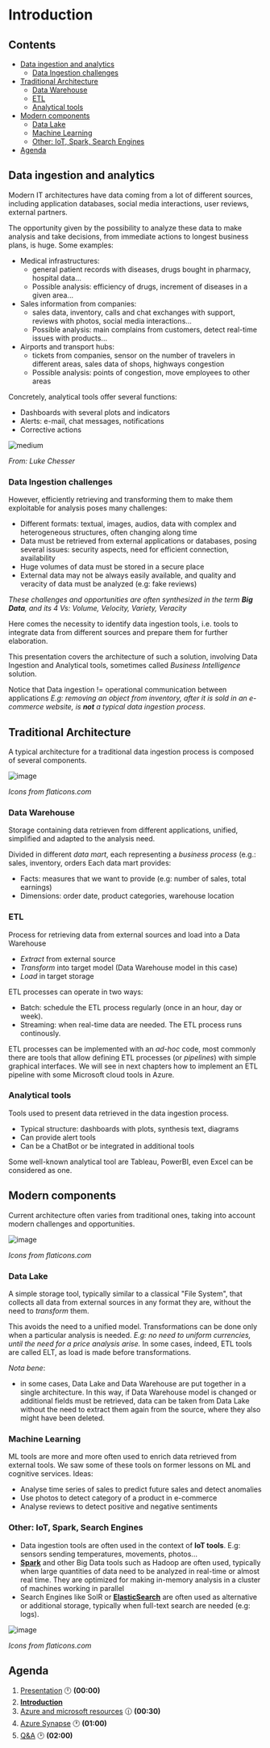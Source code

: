 <link rel="stylesheet" href="style.css">

# Introduction  <!-- omit in TOC -->

## Contents <!-- omit in TOC -->

- [Data ingestion and analytics](#data-ingestion-and-analytics)
  - [Data Ingestion challenges](#data-ingestion-challenges)
- [Traditional Architecture](#traditional-architecture)
  - [Data Warehouse](#data-warehouse)
  - [ETL](#etl)
  - [Analytical tools](#analytical-tools)
- [Modern components](#modern-components)
  - [Data Lake](#data-lake)
  - [Machine Learning](#machine-learning)
  - [Other: IoT, Spark, Search Engines](#other-iot-spark-search-engines)
- [Agenda](#agenda)

## Data ingestion and analytics

Modern IT architectures have data coming from a lot of different sources, including application databases, social media interactions, user reviews, external partners.

The opportunity given by the possibility to analyze these data to make analysis and take decisions, from immediate actions to longest business plans, is huge. Some examples:
- Medical infrastructures: 
  - general patient records with diseases, drugs bought in pharmacy, hospital data...
  - Possible analysis: efficiency of drugs, increment of diseases in a given area...
- Sales information from companies: 
  - sales data, inventory, calls and chat exchanges with support, reviews with photos, social media interactions...
  - Possible analysis: main complains from customers, detect real-time issues with products...
- Airports and transport hubs: 
  - tickets from companies, sensor on the number of travelers in different areas, sales data of shops, highways congestion
  - Possible analysis: points of congestion, move employees to other areas

Concretely, analytical tools offer several functions:
- Dashboards with several plots and indicators
- Alerts: e-mail, chat messages, notifications
- Corrective actions

![medium](./images/example-dashboard-luke-chesser.jpg)

*From: Luke Chesser*

### Data Ingestion challenges

However, efficiently retrieving and transforming them to make them exploitable for analysis poses many challenges:
- Different formats: textual, images, audios, data with complex and heterogeneous structures, often changing along time
- Data must be retrieved from external applications or databases, posing several issues: security aspects, need for efficient connection, availability
- Huge volumes of data must be stored in a secure place
- External data may not be always easily available, and quality and veracity of data must be analyzed (e.g: fake reviews)

*These challenges and opportunities are often synthesized in the term **Big Data**, and its 4 Vs: Volume, Velocity, Variety, Veracity*

Here comes the necessity to identify data ingestion tools, i.e. tools to integrate data from different sources and prepare them for further elaboration. 


This presentation covers the architecture of such a solution, involving Data Ingestion and Analytical tools, sometimes called *Business Intelligence* solution.

Notice that Data ingestion != operational communication between applications
*E.g: removing an object from inventory, after it is sold in an e-commerce website, is **not** a typical data ingestion process*.


## Traditional Architecture

A typical architecture for a traditional data ingestion process is composed of several components.

![image](images/data-ingestion-Traditional.png)

*Icons from flaticons.com*

### Data Warehouse

Storage containing data retrieven from different applications, unified, simplified and adapted to the analysis need.

Divided in different *data mart*, each representing a *business process* (e.g.: sales, inventory, orders Each data mart provides:
- Facts: measures that we want to provide (e.g: number of sales, total earnings)
- Dimensions: order date, product categories, warehouse location

### ETL
Process for retrieving data from external sources and load into a Data Warehouse
- *Extract* from external source
- *Transform* into target model (Data Warehouse model in this case)
- *Load* in target storage

ETL processes can operate in two ways:
- Batch: schedule the ETL process regularly (once in an hour, day or week). 
- Streaming: when real-time data are needed. The ETL process runs continously. 

ETL processes can be implemented with an *ad-hoc* code, most commonly there are tools that allow defining ETL processes (or *pipelines*) with simple graphical interfaces. We will see in next chapters how to implement an ETL pipeline with some Microsoft cloud tools in Azure.

### Analytical tools
Tools used to present data retrieved in the data ingestion process.
- Typical structure: dashboards with plots, synthesis text, diagrams
- Can provide alert tools
- Can be a ChatBot or be integrated in additional tools

Some well-known analytical tool are Tableau, PowerBI, even Excel can be considered as one.

## Modern components

Current architecture often varies from traditional ones, taking into account modern challenges and opportunities.

![image](images/data-ingestion-Modern.png)

*Icons from flaticons.com*

### Data Lake

A simple storage tool, typically similar to a classical "File System", that collects all data from external sources in any format they are, without the need to *transform* them. 

This avoids the need to a unified model. Transformations can be done only when a particular analysis is needed. *E.g: no need to uniform currencies, until the need for a price analysis arise.*
In some cases, indeed, ETL tools are called ELT, as load is made before transformations.

*Nota bene*: 
- in some cases, Data Lake and Data Warehouse are put together in a single architecture.
In this way, if Data Warehouse model is changed or additional fields must be retrieved, data can be taken from Data Lake without the need to extract them again from the source, where they also might have been deleted.

### Machine Learning

ML tools are more and more often used to enrich data retrieved from external tools.
We saw some of these tools on former lessons on ML and cognitive services.
Ideas:
- Analyse time series of sales to predict future sales and detect anomalies
- Use photos to detect category of a product in e-commerce
- Analyse reviews to detect positive and negative sentiments

### Other: IoT, Spark, Search Engines

- Data ingestion tools are often used in the context of **IoT tools**. E.g: sensors sending temperatures, movements, photos...
- [**Spark**](https://spark.apache.org/) and other Big Data tools such as Hadoop are often used, typically when large quantities of data need to be analyzed in real-time or almost real time. They are optimized for making in-memory analysis in a cluster of machines working in parallel
- Search Engines like SolR or [**ElasticSearch**](https://www.elastic.co/) are often used as alternative or additional storage, typically when full-text search are needed (e.g: logs).

![image](images/data-ingestion-Alternatives.png)

*Icons from flaticons.com*


## Agenda

1. [Presentation](01.presentation.md) :clock12: **(00:00)**
2. **[Introduction](02.introduction.md)**
3. [Azure and microsoft resources](03.azure-microsoft-resources.md) :clock1230: **(00:30)**
4. [Azure Synapse](04.azure-synapse.md) :clock1: **(01:00)**
5. [Q&A](08.q&a.md) :clock2: **(02:00)**